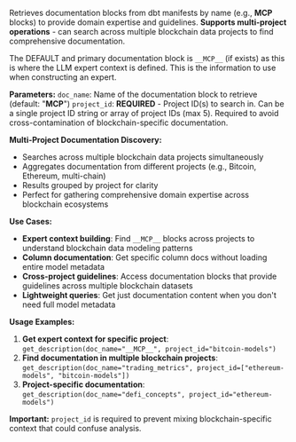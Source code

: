 Retrieves documentation blocks from dbt manifests by name (e.g., __MCP__ blocks) to provide domain expertise and guidelines. **Supports multi-project operations** - can search across multiple blockchain data projects to find comprehensive documentation.

The DEFAULT and primary documentation block is `__MCP__` (if exists) as this is where the LLM expert context is defined. This is the information to use when constructing an expert.  

**Parameters:**
`doc_name`: Name of the documentation block to retrieve (default: "__MCP__")
`project_id`: **REQUIRED** - Project ID(s) to search in. Can be a single project ID string or array of project IDs (max 5). Required to avoid cross-contamination of blockchain-specific documentation.

**Multi-Project Documentation Discovery:**
- Searches across multiple blockchain data projects simultaneously
- Aggregates documentation from different projects (e.g., Bitcoin, Ethereum, multi-chain)
- Results grouped by project for clarity
- Perfect for gathering comprehensive domain expertise across blockchain ecosystems

**Use Cases:**
- **Expert context building**: Find `__MCP__` blocks across projects to understand blockchain data modeling patterns
- **Column documentation**: Get specific column docs without loading entire model metadata
- **Cross-project guidelines**: Access documentation blocks that provide guidelines across multiple blockchain datasets
- **Lightweight queries**: Get just documentation content when you don't need full model metadata

**Usage Examples:**
1. **Get expert context for specific project**: `get_description(doc_name="__MCP__", project_id="bitcoin-models")`
2. **Find documentation in multiple blockchain projects**: `get_description(doc_name="trading_metrics", project_id=["ethereum-models", "bitcoin-models"])`
3. **Project-specific documentation**: `get_description(doc_name="defi_concepts", project_id="ethereum-models")`

**Important:** `project_id` is required to prevent mixing blockchain-specific context that could confuse analysis.
